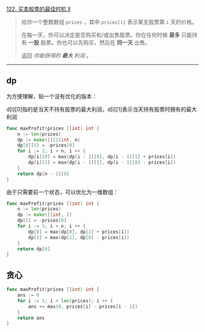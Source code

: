 [122. 买卖股票的最佳时机 II](https://leetcode.cn/problems/best-time-to-buy-and-sell-stock-ii/)

> 给你一个整数数组 `prices` ，其中 `prices[i]` 表示某支股票第 `i` 天的价格。
>
> 在每一天，你可以决定是否购买和/或出售股票。你在任何时候 **最多** 只能持有 **一股** 股票。你也可以先购买，然后在 **同一天** 出售。
>
> 返回 *你能获得的 **最大** 利润* 。

---

## dp

为方便理解，贴一个没有优化的版本：

d\[i][0]指的是当天不持有股票的最大利润，d\[i][1]表示当天持有股票时拥有的最大利润

```go
func maxProfit(prices []int) int {
    n := len(prices)
    dp := make([][2]int, n)
    dp[0][1] = -prices[0]
    for i := 1; i < n; i ++ {
        dp[i][0] = max(dp[i - 1][0], dp[i - 1][1] + prices[i])
        dp[i][1] = max(dp[i - 1][1], dp[i - 1][0] - prices[i])
    }
    return dp[n - 1][0]
}
```

由于只需要前一个状态，可以优化为一维数组：

```go
func maxProfit(prices []int) int {
    n := len(prices)
    dp := make([]int, 2)
    dp[1] = -prices[0]
    for i := 1; i < n; i ++ {
        dp[0] = max(dp[0], dp[1] + prices[i])
        dp[1] = max(dp[1], dp[0] - prices[i])
    }
    return dp[0]
}
```

## 贪心

```go
func maxProfit(prices []int) int {
    ans := 0
    for i := 1; i < len(prices); i ++ {
        ans += max(0, prices[i] - prices[i - 1])
    }
    return ans
}
```

